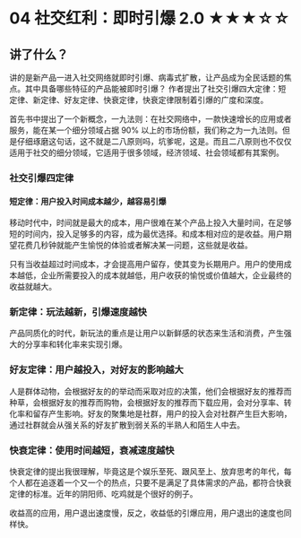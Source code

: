 # 04 社交红利：即时引爆 2.0 ★★★☆☆

## 讲了什么？

讲的是新产品一进入社交网络就即时引爆、病毒式扩散，让产品成为全民话题的焦点。其中具备哪些特征的产品能被即时引爆？
作者提出了社交引爆四大定律：短定律、新定律、好友定律、快衰定律，快衰定律限制着引爆的广度和深度。

首先书中提出了一个新概念，一九法则：在社交网络中，一款快速增长的应用或者服务，能在某一个细分领域占据 90% 以上的市场份额，我们称之为一九法则。但是仔细琢磨这句话，这不就是二八原则吗，坑爹呢，这是。而且二八原则也不仅仅适用于社交的细分领域，它适用于很多领域，经济领域、社会领域都有其案例。

### 社交引爆四定律

#### 短定律：用户投入时间成本越少，越容易引爆

移动时代中，时间就是最大的成本，用户很难在某个产品上投入大量时间，在足够短的时间内，投入足够多的内容，成为最优选择。和成本相对应的是收益。用户期望花费几秒钟就能产生愉悦的体验或者解决某一问题，这些就是收益。

只有当收益超过时间成本，才会提高用户留存，使其变为长期用户。用户的使用成本越低，企业所需要投入的成本就越低，用户收获的愉悦或价值越大，企业最终的收益就越大。

### 新定律：玩法越新，引爆速度越快

产品同质化的时代，新玩法的重点是让用户以新鲜感的状态来生活和消费，产生强大的分享率和转化率来实现引爆。

### 好友定律：用户越投入，对好友的影响越大

人是群体动物，会根据好友的的举动而采取对应的决策，他们会根据好友的推荐而种草，会根据好友的推荐而购物，会根据好友的推荐而下载应用，会对分享率、转化率和留存产生影响。好友的聚集地是社群，用户的投入会对社群产生巨大影响，通过社群就会从强关系的好友扩散到弱关系的半熟人和陌生人中去。

### 快衰定律：使用时间越短，衰减速度越快

快衰定律的提出我很理解，毕竟这是个娱乐至死、跟风至上、放弃思考的年代，每个人都在追逐着一个又一个的热点，只要不是满足了具体需求的产品，都符合快衰定律的标准。近年的阴阳师、吃鸡就是个很好的例子。

收益高的应用，用户退出速度慢，反之，收益低的引爆应用，用户退出的速度也同样快。